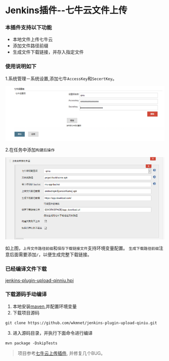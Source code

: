 Jenkins插件--七牛云文件上传
===========

### 本插件支持以下功能

* 本地文件上传七牛云
* 添加文件路径前缀　　
* 生成文件下载链接，并存入指定文件


### 使用说明如下

1.系统管理－系统设置,添加七牛`AccessKey`和`SecertKey`。

![](image/global.png)

2.在任务中添加`构建后操作`

![](image/config.png)

如上图，`上传文件路径前缀`和`保存下载链接文件`支持环境变量配置。
`生成下载路径前缀`注意后面需要添加`/`，以便生成完整下载链接。

### 已经编译文件下载

[jenkins-plugin-upload-qinniu.hpi](jenkins-plugin-upload-qiniu-1.0.hpi)

### 下载源码手动编译
1. 本地安装[maven](http://maven.apache.org/download.cgi),并配置环境变量
2. 下载项目源码
```shell
git clone https://github.com/wkmnet/jenkins-plugin-upload-qiniu.git
```
3. 进入源码目录，并执行下面命令进行编译
```shell
mvn package -DskipTests
```

> 项目参考[七牛云上传插件](https://github.com/onloadcc/qiniu-file), 并修复几个BUG。


